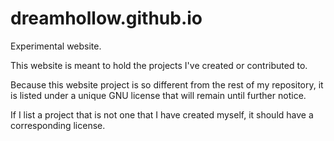 # dreamhollow.github.io
Experimental website.

This website is meant to hold the projects I've created or contributed to.

Because this website project is so different from the rest of my repository, it is listed under a unique GNU license that will remain until further notice.

If I list a project that is not one that I have created myself, it should have a corresponding license.

